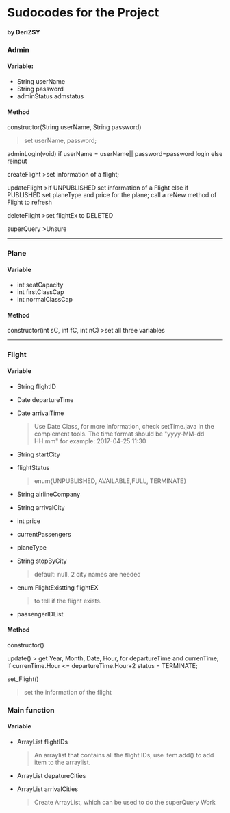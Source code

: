 # Sudocodes for the Project
#### by DeriZSY

### Admin

#### Variable:
*  String userName
*  String password
*  adminStatus admstatus


#### Method
constructor(String userName, String password)
>set userName, password;


adminLogin(void)
	if userName = userName|| password=password
		login
	else
		reinput

createFlight
	>set information of a flight;


updateFlight
	>if UNPUBLISHED
		set information of a Flight
	else if PUBLISHED
		set planeType and price for the plane;
	call a reNew method of Flight to refresh


deleteFlight
	>set flightEx to DELETED

superQuery
	>Unsure

***
### Plane

#### Variable
* int seatCapacity
* int firstClassCap
* int normalClassCap

#### Method
constructor(int sC, int fC, int nC)
	>set all three variables

***
### Flight

#### Variable
* String flightID
* Date departureTime
* Date arrivalTime
	>Use Date Class, for more information, check setTime.java in the complement tools.
The time format should be "yyyy-MM-dd HH:mm"
for example: 2017-04-25 11:30

* String startCity
* flightStatus
	> enum{UNPUBLISHED, AVAILABLE,FULL, TERMINATE}

* String airlineCompany
* String arrivalCity
* int price
* currentPassengers
* planeType

* String stopByCity
	>default: null, 2 city names are needed

* enum FlightExistting flightEX
	> to tell if the flight exists.

* passengerIDList

#### Method
constructor()

update()
	> get Year, Month, Date, Hour, for departureTime and currenTime;
if currenTime.Hour <= departureTime.Hour+2
	status = TERMINATE;

set_Flight()
> set the information of the flight

### Main function

#### Variable
* ArrayList flightIDs
	>An arraylist that contains all the flight IDs, use item.add()  to add item to the arraylist.

* ArrayList depatureCities
* ArrayList arrivalCities
    >Create ArrayList, which can be used to do the superQuery Work
